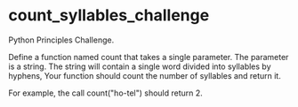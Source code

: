 # count_syllables_challenge
Python Principles Challenge.

Define a function named count that takes a single parameter. The parameter is a string. The string will contain a single word divided into syllables by hyphens, Your function should count the number of syllables and return it.

For example, the call count("ho-tel") should return 2.
